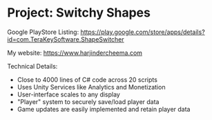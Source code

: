 # Project: Switchy Shapes
Google PlayStore Listing:
https://play.google.com/store/apps/details?id=com.TeraKeySoftware.ShapeSwitcher

My website:
https://www.harjindercheema.com


Technical Details:
* Close to 4000 lines of C# code across 20 scripts
* Uses Unity Services like Analytics and Monetization
* User-interface scales to any display
* "Player" system to securely save/load player data
* Game updates are easily implemented and retain player data
